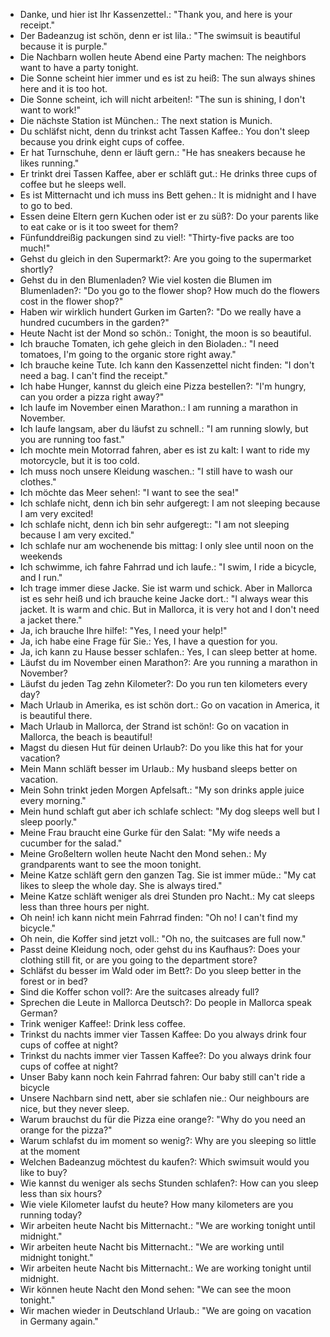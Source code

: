 
- Danke, und hier ist Ihr Kassenzettel.: "Thank you, and here is your receipt."
- Der Badeanzug ist schön, denn er ist lila.: "The swimsuit is beautiful because it is purple."
- Die Nachbarn wollen heute Abend eine Party machen: The neighbors want to have a party tonight.
- Die Sonne scheint hier immer und es ist zu heiß: The sun always shines here and it is too hot.
- Die Sonne scheint, ich will nicht arbeiten!: "The sun is shining, I don't want to work!"
- Die nächste Station ist München.: The next station is Munich.
- Du schläfst nicht, denn du trinkst acht Tassen Kaffee.: You don't sleep because you drink eight cups of coffee.
- Er hat Turnschuhe, denn er läuft gern.: "He has sneakers because he likes running."
- Er trinkt drei Tassen Kaffee, aber er schläft gut.: He drinks three cups of coffee but he sleeps well.
- Es ist Mitternacht und ich muss ins Bett gehen.: It is midnight and I have to go to bed.
- Essen deine Eltern gern Kuchen oder ist er zu süß?: Do your parents like to eat cake or is it too sweet for them?
- Fünfunddreißig packungen sind zu viel!: "Thirty-five packs are too much!"
- Gehst du gleich in den Supermarkt?: Are you going to the supermarket shortly?
- Gehst du in den Blumenladen? Wie viel kosten die Blumen im Blumenladen?: "Do you go to the flower shop? How much do the flowers cost in the flower shop?"
- Haben wir wirklich hundert Gurken im Garten?: "Do we really have a hundred cucumbers in the garden?"
- Heute Nacht ist der Mond so schön.: Tonight, the moon is so beautiful.
- Ich brauche Tomaten, ich gehe gleich in den Bioladen.: "I need tomatoes, I'm going to the organic store right away."
- Ich brauche keine Tute. Ich kann den Kassenzettel nicht finden: "I don't need a bag. I can't find the receipt."
- Ich habe Hunger, kannst du gleich eine Pizza bestellen?: "I'm hungry, can you order a pizza right away?"
- Ich laufe im November einen Marathon.: I am running a marathon in November.
- Ich laufe langsam, aber du läufst zu schnell.: "I am running slowly, but you are running too fast."
- Ich mochte mein Motorrad fahren, aber es ist zu kalt: I want to ride my motorcycle, but it is too cold.
- Ich muss noch unsere Kleidung waschen.: "I still have to wash our clothes."
- Ich möchte das Meer sehen!: "I want to see the sea!"
- Ich schlafe nicht, denn ich bin sehr aufgeregt: I am not sleeping because I am very excited!
- Ich schlafe nicht, denn ich bin sehr aufgeregt:: "I am not sleeping because I am very excited."
- Ich schlafe nur am wochenende bis mittag: I only slee until noon on the weekends
- Ich schwimme, ich fahre Fahrrad und ich laufe.: "I swim, I ride a bicycle, and I run."
- Ich trage immer diese Jacke. Sie ist warm und schick. Aber in Mallorca ist es sehr heiß und ich brauche keine Jacke dort.: "I always wear this jacket. It is warm and chic. But in Mallorca, it is very hot and I don't need a jacket there."
- Ja, ich brauche Ihre hilfe!: "Yes, I need your help!"
- Ja, ich habe eine Frage für Sie.: Yes, I have a question for you.
- Ja, ich kann zu Hause besser schlafen.: Yes, I can sleep better at home.
- Läufst du im November einen Marathon?: Are you running a marathon in November?
- Läufst du jeden Tag zehn Kilometer?: Do you run ten kilometers every day?
- Mach Urlaub in Amerika, es ist schön dort.: Go on vacation in America, it is beautiful there.
- Mach Urlaub in Mallorca, der Strand ist schön!: Go on vacation in Mallorca, the beach is beautiful!
- Magst du diesen Hut für deinen Urlaub?: Do you like this hat for your vacation?
- Mein Mann schläft besser im Urlaub.: My husband sleeps better on vacation.
- Mein Sohn trinkt jeden Morgen Apfelsaft.: "My son drinks apple juice every morning."
- Mein hund schlaft gut aber ich schlafe schlect: "My dog sleeps well but I sleep poorly."
- Meine Frau braucht eine Gurke für den Salat: "My wife needs a cucumber for the salad."
- Meine Großeltern wollen heute Nacht den Mond sehen.: My grandparents want to see the moon tonight.
- Meine Katze schläft gern den ganzen Tag. Sie ist immer müde.: "My cat likes to sleep the whole day. She is always tired."
- Meine Katze schläft weniger als drei Stunden pro Nacht.: My cat sleeps less than three hours per night.
- Oh nein! ich kann nicht mein Fahrrad finden: "Oh no! I can't find my bicycle."
- Oh nein, die Koffer sind jetzt voll.: "Oh no, the suitcases are full now."
- Passt deine Kleidung noch, oder gehst du ins Kaufhaus?: Does your clothing still fit, or are you going to the department store?
- Schläfst du besser im Wald oder im Bett?: Do you sleep better in the forest or in bed?
- Sind die Koffer schon voll?: Are the suitcases already full?
- Sprechen die Leute in Mallorca Deutsch?: Do people in Mallorca speak German?
- Trink weniger Kaffee!: Drink less coffee.
- Trinkst du nachts immer vier Tassen Kaffee: Do you always drink four cups of coffee at night?
- Trinkst du nachts immer vier Tassen Kaffee?: Do you always drink four cups of coffee at night?
- Unser Baby kann noch kein Fahrrad fahren: Our baby still can't ride a bicycle
- Unsere Nachbarn sind nett, aber sie schlafen nie.: Our neighbours are nice, but they never sleep.
- Warum brauchst du für die Pizza eine orange?: "Why do you need an orange for the pizza?"
- Warum schlafst du im moment so wenig?: Why are you sleeping so little at the moment
- Welchen Badeanzug möchtest du kaufen?: Which swimsuit would you like to buy?
- Wie kannst du weniger als sechs Stunden schlafen?: How can you sleep less than six hours?
- Wie viele Kilometer laufst du heute? How many kilometers are you running today?
- Wir arbeiten heute Nacht bis Mitternacht.: "We are working tonight until midnight."
- Wir arbeiten heute Nacht bis Mitternacht.: "We are working until midnight tonight."
- Wir arbeiten heute Nacht bis Mitternacht.: We are working tonight until midnight.
- Wir können heute Nacht den Mond sehen: "We can see the moon tonight."
- Wir machen wieder in Deutschland Urlaub.: "We are going on vacation in Germany again."